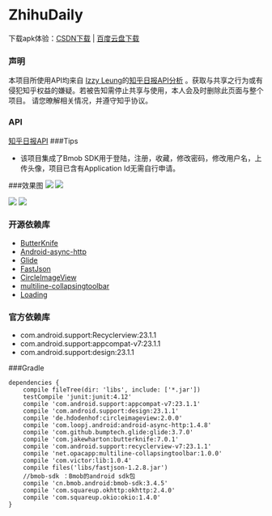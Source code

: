 # ZhihuDaily

下载apk体验：[CSDN下载](http://download.csdn.net/detail/leibnik/9482723) | [百度云盘下载](http://pan.baidu.com/s/1hrT9UNq)
### 声明 
本项目所使用API均来自 [Izzy Leung](https://github.com/izzyleung)的[知乎日报API分析](https://github.com/izzyleung/ZhihuDailyPurify/wiki/知乎日报-API-分析) 。获取与共享之行为或有侵犯知乎权益的嫌疑。若被告知需停止共享与使用，本人会及时删除此页面与整个项目。 请您暸解相关情况，并遵守知乎协议。
### API
[知乎日报API](https://github.com/leibnik/ZhihuDaily/blob/master/ZhihuDaily-api.md)
###Tips
* 该项目集成了Bmob SDK用于登陆，注册，收藏，修改密码，修改用户名，上传头像，项目已含有Application Id无需自行申请。

###效果图
![](http://ww4.sinaimg.cn/bmiddle/b5405c76gw1f8xzrnsbjvj20xm1tz15k.jpg)
![](http://ww3.sinaimg.cn/bmiddle/b5405c76gw1f8xzrtc4jlj20xm1tz4fz.jpg)

![](http://ww1.sinaimg.cn/bmiddle/b5405c76gw1f8xzs1mxxjj20xm1tzqf2.jpg)
![](http://ww2.sinaimg.cn/bmiddle/b5405c76gw1f8xzsbxvfij20xm1tz4fz.jpg)


### 开源依赖库
* [ButterKnife](https://github.com/JakeWharton/butterknife)
* [Android-async-http](https://github.com/loopj/android-async-http)
* [Glide](https://github.com/bumptech/glide)
* [FastJson](https://github.com/alibaba/fastjson)
* [CircleImageView](https://github.com/hdodenhof/CircleImageView)
* [multiline-collapsingtoolbar](https://github.com/opacapp/multiline-collapsingtoolbar)
* [Loading](https://github.com/yankai-victor/Loading)

### 官方依赖库
* com.android.support:Recyclerview:23.1.1
* com.android.support:appcompat-v7:23.1.1
* com.android.support:design:23.1.1

###Gradle
```
dependencies {
    compile fileTree(dir: 'libs', include: ['*.jar'])
    testCompile 'junit:junit:4.12'
    compile 'com.android.support:appcompat-v7:23.1.1'
    compile 'com.android.support:design:23.1.1'
    compile 'de.hdodenhof:circleimageview:2.0.0'
    compile 'com.loopj.android:android-async-http:1.4.8'
    compile 'com.github.bumptech.glide:glide:3.7.0'
    compile 'com.jakewharton:butterknife:7.0.1'
    compile 'com.android.support:recyclerview-v7:23.1.1'
    compile 'net.opacapp:multiline-collapsingtoolbar:1.0.0'
    compile 'com.victor:lib:1.0.4'
    compile files('libs/fastjson-1.2.8.jar')
    //bmob-sdk ：Bmob的android sdk包
    compile 'cn.bmob.android:bmob-sdk:3.4.5'
    compile 'com.squareup.okhttp:okhttp:2.4.0'
    compile 'com.squareup.okio:okio:1.4.0'
}
```


